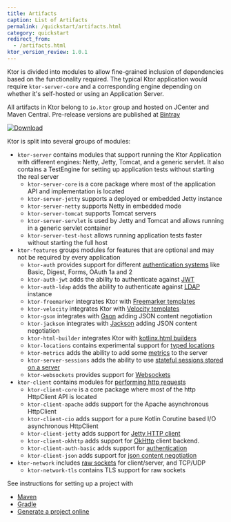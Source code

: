 ```yaml
---
title: Artifacts
caption: List of Artifacts  
permalink: /quickstart/artifacts.html
category: quickstart
redirect_from:
  - /artifacts.html
ktor_version_review: 1.0.1
---
```



Ktor is divided into modules to allow fine-grained inclusion of dependencies based on the functionality required. 
The typical Ktor application would require `ktor-server-core` and a corresponding engine depending on whether it's self-hosted
 or using an Application Server. 

All artifacts in Ktor belong to `io.ktor` group and hosted on JCenter and Maven Central. Pre-release versions are published at [Bintray](https://bintray.com/kotlin/ktor)

[![Download](https://api.bintray.com/packages/kotlin/ktor/ktor/images/download.svg?version={{site.ktor_version}})](https://bintray.com/kotlin/ktor/ktor/{{site.ktor_version}})
    
Ktor is split into several groups of modules:

* `ktor-server` contains modules that support running the Ktor Application with different engines: Netty, Jetty, Tomcat, and 
a generic servlet. It also contains a TestEngine for setting up application tests without starting the real server
  * `ktor-server-core` is a core package where most of the application API and implementation is located 
  * `ktor-server-jetty` supports a deployed or embedded Jetty instance
  * `ktor-server-netty` supports Netty in embedded mode
  * `ktor-server-tomcat` supports Tomcat servers
  * `ktor-server-servlet` is used by Jetty and Tomcat and allows running in a generic servlet container
  * `ktor-server-test-host` allows running application tests faster without starting the full host
* `ktor-features` groups modules for features that are optional and may not be required by every application
  * `ktor-auth` provides support for different [authentication systems](/servers/features/authentication.html) like Basic, Digest, Forms, OAuth 1a and 2
  * `ktor-auth-jwt` adds the ability to authenticate against [JWT](/servers/features/authentication/jwt.html)
  * `ktor-auth-ldap` adds the ability to authenticate against [LDAP](/servers/features/authentication/ldap.html) instance
  * `ktor-freemarker` integrates Ktor with [Freemarker templates](/servers/features/templates/freemarker.html)
  * `ktor-velocity` integrates Ktor with [Velocity templates](/servers/features/templates/velocity.html)
  * `ktor-gson` integrates with [Gson](/servers/features/content-negotiation/gson.html) adding JSON content negotiation
  * `ktor-jackson` integrates with [Jackson](/servers/features/content-negotiation/jackson.html) adding JSON content negotiation
  * `ktor-html-builder` integrates Ktor with [kotlinx.html builders](/servers/features/templates/html-dsl.html)
  * `ktor-locations` contains experimental support for [typed locations](/servers/features/locations.html)
  * `ktor-metrics` adds the ability to add some [metrics](/servers/features/metrics.html) to the server
  * `ktor-server-sessions` adds the ability to use [stateful sessions stored on a server](/servers/features/sessions.html)
  * `ktor-websockets` provides support for [Websockets](/servers/features/websockets.html)
* `ktor-client` contains modules for [performing http requests](/clients/http-client.html)
  * `ktor-client-core` is a core package where most of the http HttpClient API is located
  * `ktor-client-apache` adds support for the Apache asynchronous HttpClient
  * `ktor-client-cio`  adds support for a pure Kotlin Corutine based I/O asynchronous HttpClient
  * `ktor-client-jetty` adds support for [Jetty HTTP client](https://www.eclipse.org/jetty/javadoc/current/org/eclipse/jetty/http2/client/HTTP2Client.html)
  * `ktor-client-okhttp` adds support for [OkHttp](https://square.github.io/okhttp/) client backend.
  * `ktor-client-auth-basic` adds support for [authentication](/clients/http-client/features/auth.html)
  * `ktor-client-json` adds support for [json content negotiation](/clients/http-client/features/json-feature.html)
* `ktor-network` includes [raw sockets](/servers/raw-sockets.html) for client/server, and TCP/UDP
  * `ktor-network-tls` contains TLS support for raw sockets
 
See instructions for setting up a project with

* [Maven](/quickstart/quickstart/maven.html)
* [Gradle](/quickstart/quickstart/gradle.html)
* [Generate a project online](/quickstart/generator.html)

